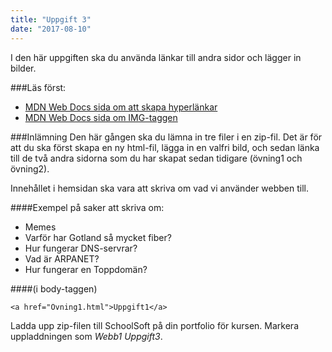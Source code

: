 ```yaml
---
title: "Uppgift 3"
date: "2017-08-10"
---
```


I den här uppgiften ska du använda länkar till andra sidor och lägger in bilder.

###Läs först:

- [MDN Web Docs sida om att skapa hyperlänkar](https://developer.mozilla.org/en-US/docs/Learn/HTML/Introduction_to_HTML/Creating_hyperlinks)
- [MDN Web Docs sida om IMG-taggen](https://developer.mozilla.org/en-US/docs/Web/HTML/Element/img)

###Inlämning
Den här gången ska du lämna in tre filer i en zip-fil. Det är för att du ska först skapa en ny html-fil, lägga in en valfri bild, och sedan länka till de två andra sidorna som du har skapat sedan tidigare (övning1 och övning2).

Innehållet i hemsidan ska vara att skriva om vad vi använder webben till.

####Exempel på saker att skriva om:

- Memes
- Varför har Gotland så mycket fiber?
- Hur fungerar DNS-servrar?
- Vad är ARPANET?
- Hur fungerar en Toppdomän?

####(i body-taggen)

```html{numberLines: true}
<a href="Övning1.html">Uppgift1</a>
```

Ladda upp zip-filen till SchoolSoft på din portfolio för kursen. Markera uppladdningen som _Webb1 Uppgift3_.

